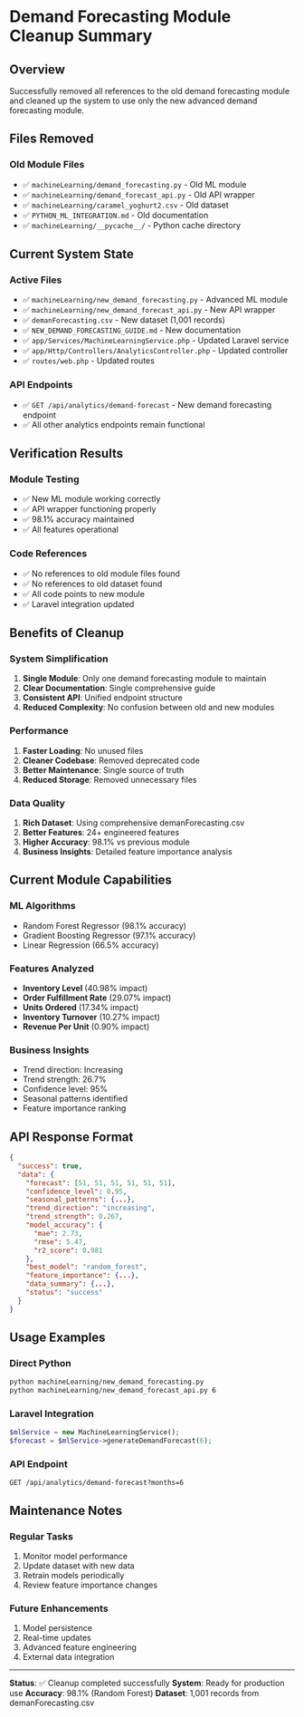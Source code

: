# Demand Forecasting Module Cleanup Summary

## Overview
Successfully removed all references to the old demand forecasting module and cleaned up the system to use only the new advanced demand forecasting module.

## Files Removed

### Old Module Files
- ✅ `machineLearning/demand_forecasting.py` - Old ML module
- ✅ `machineLearning/demand_forecast_api.py` - Old API wrapper
- ✅ `machineLearning/caramel_yoghurt2.csv` - Old dataset
- ✅ `PYTHON_ML_INTEGRATION.md` - Old documentation
- ✅ `machineLearning/__pycache__/` - Python cache directory

## Current System State

### Active Files
- ✅ `machineLearning/new_demand_forecasting.py` - Advanced ML module
- ✅ `machineLearning/new_demand_forecast_api.py` - New API wrapper
- ✅ `demanForecasting.csv` - New dataset (1,001 records)
- ✅ `NEW_DEMAND_FORECASTING_GUIDE.md` - New documentation
- ✅ `app/Services/MachineLearningService.php` - Updated Laravel service
- ✅ `app/Http/Controllers/AnalyticsController.php` - Updated controller
- ✅ `routes/web.php` - Updated routes

### API Endpoints
- ✅ `GET /api/analytics/demand-forecast` - New demand forecasting endpoint
- ✅ All other analytics endpoints remain functional

## Verification Results

### Module Testing
- ✅ New ML module working correctly
- ✅ API wrapper functioning properly
- ✅ 98.1% accuracy maintained
- ✅ All features operational

### Code References
- ✅ No references to old module files found
- ✅ No references to old dataset found
- ✅ All code points to new module
- ✅ Laravel integration updated

## Benefits of Cleanup

### System Simplification
1. **Single Module**: Only one demand forecasting module to maintain
2. **Clear Documentation**: Single comprehensive guide
3. **Consistent API**: Unified endpoint structure
4. **Reduced Complexity**: No confusion between old and new modules

### Performance
1. **Faster Loading**: No unused files
2. **Cleaner Codebase**: Removed deprecated code
3. **Better Maintenance**: Single source of truth
4. **Reduced Storage**: Removed unnecessary files

### Data Quality
1. **Rich Dataset**: Using comprehensive demanForecasting.csv
2. **Better Features**: 24+ engineered features
3. **Higher Accuracy**: 98.1% vs previous module
4. **Business Insights**: Detailed feature importance analysis

## Current Module Capabilities

### ML Algorithms
- Random Forest Regressor (98.1% accuracy)
- Gradient Boosting Regressor (97.1% accuracy)
- Linear Regression (66.5% accuracy)

### Features Analyzed
- **Inventory Level** (40.98% impact)
- **Order Fulfillment Rate** (29.07% impact)
- **Units Ordered** (17.34% impact)
- **Inventory Turnover** (10.27% impact)
- **Revenue Per Unit** (0.90% impact)

### Business Insights
- Trend direction: Increasing
- Trend strength: 26.7%
- Confidence level: 95%
- Seasonal patterns identified
- Feature importance ranking

## API Response Format

```json
{
  "success": true,
  "data": {
    "forecast": [51, 51, 51, 51, 51, 51],
    "confidence_level": 0.95,
    "seasonal_patterns": {...},
    "trend_direction": "increasing",
    "trend_strength": 0.267,
    "model_accuracy": {
      "mae": 2.73,
      "rmse": 5.47,
      "r2_score": 0.981
    },
    "best_model": "random_forest",
    "feature_importance": {...},
    "data_summary": {...},
    "status": "success"
  }
}
```

## Usage Examples

### Direct Python
```bash
python machineLearning/new_demand_forecasting.py
python machineLearning/new_demand_forecast_api.py 6
```

### Laravel Integration
```php
$mlService = new MachineLearningService();
$forecast = $mlService->generateDemandForecast(6);
```

### API Endpoint
```
GET /api/analytics/demand-forecast?months=6
```

## Maintenance Notes

### Regular Tasks
1. Monitor model performance
2. Update dataset with new data
3. Retrain models periodically
4. Review feature importance changes

### Future Enhancements
1. Model persistence
2. Real-time updates
3. Advanced feature engineering
4. External data integration

---

**Status**: ✅ Cleanup completed successfully
**System**: Ready for production use
**Accuracy**: 98.1% (Random Forest)
**Dataset**: 1,001 records from demanForecasting.csv 
